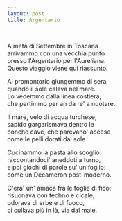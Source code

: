```yaml
---
layout: post
title: Argentario

---
```


A metà di Settembre in Toscana  
arrivammo con una vecchia punto   
presso l'Argentario per l'Aureliana.  
Questo viaggio viene qui riassunto.  

Al promontorio giungemmo di sera,  
quando il sole calava nel mare.  
Lo vedemmo dalla linea costiera,  
che partimmo per an da re' a nuotare.  

Il mare, velo di acqua turchese,  
sapido gargarismava dentro le  
conche cave, che parevano' accese  
come le pelli dorati dal sole.    

Cucinammo la pasta allo scoglio   
raccontandoci' aneddoti a turno,  
e poi giochi di parole su' un foglio:  
come un Decameron post-moderno.  

C'era' un' amaca fra le foglie di fico:  
risuonava con techno e cicale,  
odorava di erbe e di fuoco,  
ci cullava più in là, via dal male.  
